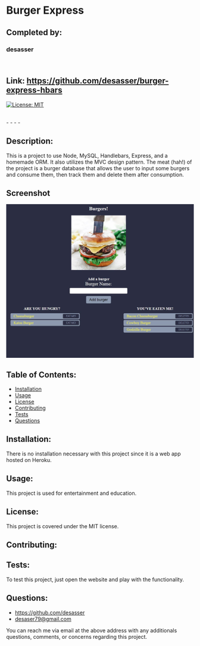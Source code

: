 
# Burger Express
## Completed by: 
### desasser

<br />

## Link: https://github.com/desasser/burger-express-hbars
[![License: MIT](https://img.shields.io/badge/License-MIT-yellow.svg)](https://opensource.org/licenses/MIT)

<br />
- - - - 

## Description: 
This is a project to use Node, MySQL, Handlebars, Express, and a homemade ORM. It also utilizes the MVC design pattern. The meat (hah!) of the project is a burger database that allows the user to input some burgers and consume them, then track them and delete them after consumption.

## Screenshot
<img src="public\assets\images\langingPage.JPG" alt="Burger Express Landing Page">

## Table of Contents: 
* [Installation](#installation)
* [Usage](#usage)
* [License](#license)
* [Contributing](#contributing)
* [Tests](#tests)
* [Questions](#questions)

## Installation: 
There is no installation necessary with this project since it is a web app hosted on Heroku.

## Usage: 
This project is used for entertainment and education.

## License: 
This project is covered under the MIT license. 

## Contributing: 


## Tests: 
To test this project, just open the website and play with the functionality.

## Questions:
* https://github.com/desasser
* desaser79@gmail.com

You can reach me via email at the above address with any additionals questions, comments, or concerns regarding this project.
